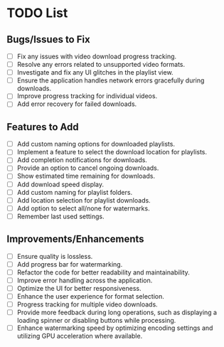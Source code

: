 # TODO List

## Bugs/Issues to Fix
- [ ] Fix any issues with video download progress tracking.
- [ ] Resolve any errors related to unsupported video formats.
- [ ] Investigate and fix any UI glitches in the playlist view.
- [ ] Ensure the application handles network errors gracefully during downloads.
- [ ] Improve progress tracking for individual videos.
- [ ] Add error recovery for failed downloads.

## Features to Add
- [ ] Add custom naming options for downloaded playlists.
- [ ] Implement a feature to select the download location for playlists.
- [ ] Add completion notifications for downloads.
- [ ] Provide an option to cancel ongoing downloads.
- [ ] Show estimated time remaining for downloads.
- [ ] Add download speed display.
- [ ] Add custom naming for playlist folders.
- [ ] Add location selection for playlist downloads.
- [ ] Add option to select all/none for watermarks.
- [ ] Remember last used settings.

## Improvements/Enhancements
- [ ] Ensure quality is lossless.
- [ ] Add progress bar for watermarking.
- [ ] Refactor the code for better readability and maintainability.
- [ ] Improve error handling across the application.
- [ ] Optimize the UI for better responsiveness.
- [ ] Enhance the user experience for format selection.
- [ ] Progress tracking for multiple video downloads.
- [ ] Provide more feedback during long operations, such as displaying a loading spinner or disabling buttons while processing.
- [ ] Enhance watermarking speed by optimizing encoding settings and utilizing GPU acceleration where available.
